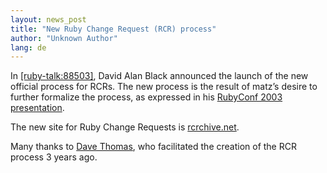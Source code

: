 ```yaml
---
layout: news_post
title: "New Ruby Change Request (RCR) process"
author: "Unknown Author"
lang: de
---
```


In [\[ruby-talk:88503\]][1], David Alan Black announced the launch of
the new official process for RCRs. The new process is the result of
matz’s desire to further formalize the process, as expressed in his
[RubyConf 2003][2] [presentation][3].

The new site for Ruby Change Requests is [rcrchive.net][4].

Many thanks to [Dave Thomas][5], who facilitated the creation of the RCR
process 3 years ago.



[1]: http://blade.nagaokaut.ac.jp/cgi-bin/scat.rb/ruby/ruby-talk/88503 
[2]: http://www.rubyconf.org 
[3]: http://www.rubyist.net/%7Ematz/slides/rc2003 
[4]: http://rcrchive.net 
[5]: http://pragprog.com/pragdave 
